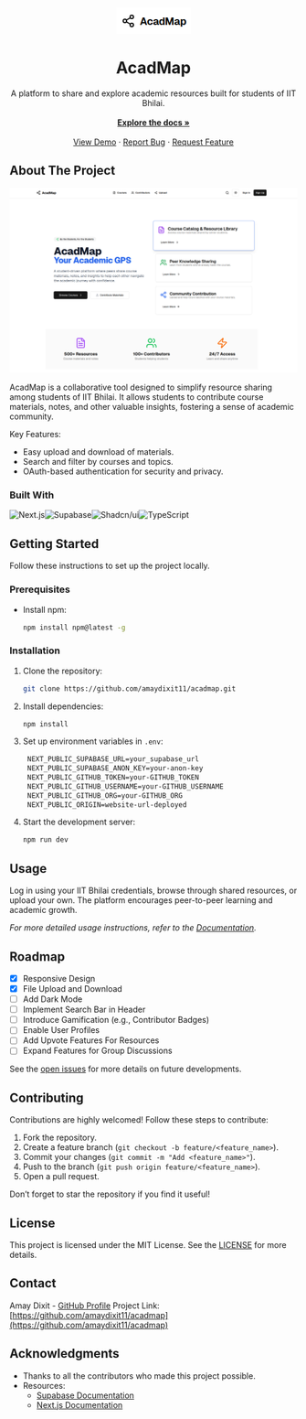 <br/>
<div align="center">
<a href="https://github.com/amaydixit11/acadmap">
<img src="./logo.png" alt="AcadMap Logo" >
</a>
<h1 align="center">AcadMap</h1>
<p align="center">
A platform to share and explore academic resources built for students of IIT Bhilai.
<br/>
<br/>
<a href="https://github.com/amaydixit11/acadmap/"><strong>Explore the docs »</strong></a>
<br/>
<br/>
<a href="https://acadmap.vercel.app">View Demo</a>
·
<a href="https://github.com/amaydixit11/acadmap/issues/new?labels=bug&template=bug-report---.md">Report Bug</a>
·
<a href="https://github.com/amaydixit11/acadmap/issues/new?labels=enhancement&template=feature-request---.md">Request Feature</a>
</p>
</div>

## About The Project

![alt text](image.png)

AcadMap is a collaborative tool designed to simplify resource sharing among students of IIT Bhilai. It allows students to contribute course materials, notes, and other valuable insights, fostering a sense of academic community.

Key Features:
- Easy upload and download of materials.
- Search and filter by courses and topics.
- OAuth-based authentication for security and privacy.

### Built With

![Next.js](https://img.shields.io/badge/Next-black?style=for-the-badge&logo=next.js&logoColor=white)![Supabase](https://img.shields.io/badge/Supabase-3ECF8E?style=for-the-badge&logo=supabase&logoColor=white)![Shadcn/ui](https://img.shields.io/badge/shadcn/ui-000000?style=for-the-badge&logo=shadcn/ui&logoColor=white)![TypeScript](https://img.shields.io/badge/typescript-%23007ACC.svg?style=for-the-badge&logo=typescript&logoColor=white)

## Getting Started

Follow these instructions to set up the project locally.

### Prerequisites

- Install npm:
  ```sh
  npm install npm@latest -g
  ```

### Installation

1. Clone the repository:
   ```sh
   git clone https://github.com/amaydixit11/acadmap.git
   ```
2. Install dependencies:
   ```sh
   npm install
   ```
3. Set up environment variables in `.env`:
   ```env
    NEXT_PUBLIC_SUPABASE_URL=your_supabase_url
    NEXT_PUBLIC_SUPABASE_ANON_KEY=your-anon-key
    NEXT_PUBLIC_GITHUB_TOKEN=your-GITHUB_TOKEN
    NEXT_PUBLIC_GITHUB_USERNAME=your-GITHUB_USERNAME
    NEXT_PUBLIC_GITHUB_ORG=your-GITHUB_ORG
    NEXT_PUBLIC_ORIGIN=website-url-deployed
   ```

4. Start the development server:
   ```sh
   npm run dev
   ```

## Usage

Log in using your IIT Bhilai credentials, browse through shared resources, or upload your own. The platform encourages peer-to-peer learning and academic growth.

_For more detailed usage instructions, refer to the [Documentation](https://github.com/amaydixit11/acadmap)._

## Roadmap

- [x] Responsive Design
- [x] File Upload and Download
- [ ] Add Dark Mode
- [ ] Implement Search Bar in Header
- [ ] Introduce Gamification (e.g., Contributor Badges)
- [ ] Enable User Profiles
- [ ] Add Upvote Features For Resources
- [ ] Expand Features for Group Discussions

See the [open issues](https://github.com/amaydixit11/acadmap/issues) for more details on future developments.

## Contributing

Contributions are highly welcomed! Follow these steps to contribute:
1. Fork the repository.
2. Create a feature branch (`git checkout -b feature/<feature_name>`).
3. Commit your changes (`git commit -m "Add <feature_name>"`).
4. Push to the branch (`git push origin feature/<feature_name>`).
5. Open a pull request.

Don’t forget to star the repository if you find it useful!

## License

This project is licensed under the MIT License. See the [LICENSE](https://github.com/amaydixit11/acadmap/blob/main/LICENSE) for more details.

## Contact

Amay Dixit - [GitHub Profile](https://github.com/amaydixit11)
Project Link: [https://github.com/amaydixit11/acadmap](https://github.com/amaydixit11/acadmap)

## Acknowledgments

- Thanks to all the contributors who made this project possible.
- Resources:
  - [Supabase Documentation](https://supabase.com/docs)
  - [Next.js Documentation](https://nextjs.org/docs)
  